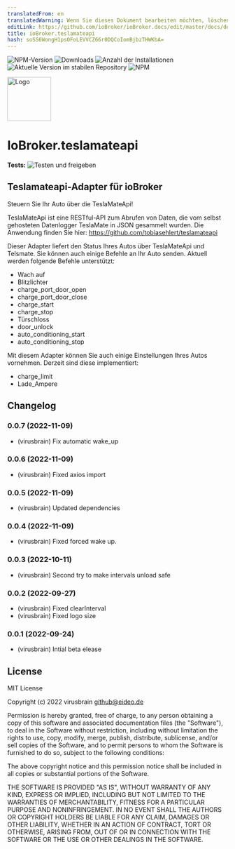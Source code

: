 ```yaml
---
translatedFrom: en
translatedWarning: Wenn Sie dieses Dokument bearbeiten möchten, löschen Sie bitte das Feld "translationsFrom". Andernfalls wird dieses Dokument automatisch erneut übersetzt
editLink: https://github.com/ioBroker/ioBroker.docs/edit/master/docs/de/adapterref/iobroker.teslamateapi/README.md
title: ioBroker.teslamateapi
hash: soSS6WongH1psOFoLEVVCZ66r0DQCoIomBjbzTHWKbA=
---
```

![NPM-Version](https://img.shields.io/npm/v/iobroker.teslamateapi.svg)
![Downloads](https://img.shields.io/npm/dm/iobroker.teslamateapi.svg)
![Anzahl der Installationen](https://iobroker.live/badges/teslamateapi-installed.svg)
![Aktuelle Version im stabilen Repository](https://iobroker.live/badges/teslamateapi-stable.svg)
![NPM](https://nodei.co/npm/iobroker.teslamateapi.png?downloads=true)

<img src="/admin/teslamate.svg" alt="Logo" style="max-width: 100%;" width="100">

# IoBroker.teslamateapi
**Tests:** ![Testen und freigeben](https://github.com/virusbrain/ioBroker.teslamateapi/workflows/Test%20and%20Release/badge.svg)

## Teslamateapi-Adapter für ioBroker
Steuern Sie Ihr Auto über die TeslaMateApi!

TeslaMateApi ist eine RESTful-API zum Abrufen von Daten, die vom selbst gehosteten Datenlogger TeslaMate in JSON gesammelt wurden. Die Anwendung finden Sie hier: https://github.com/tobiasehlert/teslamateapi

Dieser Adapter liefert den Status Ihres Autos über TeslaMateApi und Telsmate. Sie können auch einige Befehle an Ihr Auto senden. Aktuell werden folgende Befehle unterstützt:

- Wach auf
- Blitzlichter
- charge_port_door_open
- charge_port_door_close
- charge_start
- charge_stop
- Türschloss
- door_unlock
- auto_conditioning_start
- auto_conditioning_stop

Mit diesem Adapter können Sie auch einige Einstellungen Ihres Autos vornehmen. Derzeit sind diese implementiert:

- charge_limit
- Lade_Ampere

## Changelog
<!--
    Placeholder for the next version (at the beginning of the line):
    ### **WORK IN PROGRESS**
-->
### 0.0.7 (2022-11-09)
* (virusbrain) Fix automatic wake_up

### 0.0.6 (2022-11-09)
* (virusbrain) Fixed axios import

### 0.0.5 (2022-11-09)
* (virusbrain) Updated dependencies

### 0.0.4 (2022-11-09)
* (virusbrain) Fixed forced wake up.

### 0.0.3 (2022-10-11)
* (virusbrain) Second try to make intervals unload safe

### 0.0.2 (2022-09-27)
* (virusbrain) Fixed clearInterval
* (virusbrain) Fixed logo size

### 0.0.1 (2022-09-24)
* (virusbrain) Intial beta elease

## License
MIT License

Copyright (c) 2022 virusbrain <github@eideo.de>

Permission is hereby granted, free of charge, to any person obtaining a copy
of this software and associated documentation files (the "Software"), to deal
in the Software without restriction, including without limitation the rights
to use, copy, modify, merge, publish, distribute, sublicense, and/or sell
copies of the Software, and to permit persons to whom the Software is
furnished to do so, subject to the following conditions:

The above copyright notice and this permission notice shall be included in all
copies or substantial portions of the Software.

THE SOFTWARE IS PROVIDED "AS IS", WITHOUT WARRANTY OF ANY KIND, EXPRESS OR
IMPLIED, INCLUDING BUT NOT LIMITED TO THE WARRANTIES OF MERCHANTABILITY,
FITNESS FOR A PARTICULAR PURPOSE AND NONINFRINGEMENT. IN NO EVENT SHALL THE
AUTHORS OR COPYRIGHT HOLDERS BE LIABLE FOR ANY CLAIM, DAMAGES OR OTHER
LIABILITY, WHETHER IN AN ACTION OF CONTRACT, TORT OR OTHERWISE, ARISING FROM,
OUT OF OR IN CONNECTION WITH THE SOFTWARE OR THE USE OR OTHER DEALINGS IN THE
SOFTWARE.